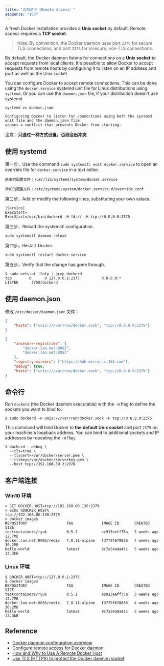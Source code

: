 ```yaml
---
title: "远程访问（Remote Access）"
sequence: "103"
---
```


A fresh Docker installation provides a **Unix socket** by default. Remote access requires a **TCP socket**.

> Note: By convention, the Docker daemon uses port `2376` for secure TLS connections,
> and port `2375` for insecure, non-TLS connections.

By default, the Docker daemon listens for connections on a **Unix socket** to accept requests from local clients.
It's possible to allow Docker to accept requests from remote hosts
by configuring it to listen on an IP address and port as well as the Unix socket.

You can configure Docker to accept remote connections.
This can be done using the `docker.service` systemd unit file for Linux distributions using `systemd`.
Or you can use the `daemon.json` file, if your distribution doesn't use systemd.

```text
systemd vs daemon.json

Configuring Docker to listen for connections using both the systemd unit file and the daemon.json file
causes a conflict that prevents Docker from starting.
```

注意：**只通过一种方式设置，否则会出冲突**

## 使用 systemd

第一步，Use the command `sudo systemctl edit docker.service` to open an override file for `docker.service` in a text editor.

```text
原来的配置文件：/usr/lib/systemd/system/docker.service

添加的配置文件：/etc/systemd/system/docker.service.d/override.conf
```

第二步，Add or modify the following lines, substituting your own values.

```text
[Service]
ExecStart=
ExecStart=/usr/bin/dockerd -H fd:// -H tcp://0.0.0.0:2375
```

第三步，Reload the systemctl configuration.

```text
sudo systemctl daemon-reload
```

第四步，Restart Docker.

```text
sudo systemctl restart docker.service
```

第五步，Verify that the change has gone through.

```text
$ sudo netstat -lntp | grep dockerd
tcp        0      0 127.0.0.1:2375          0.0.0.0:*               LISTEN      3758/dockerd
```

## 使用 daemon.json

修改 `/etc/docker/daemon.json` 文件：

```json
{
    "hosts": ["unix:///var/run/docker.sock", "tcp://0.0.0.0:2375"]
}
```


```json
{
    "insecure-registries": [
        "docker.lan.net:8082", 
        "docker.lan.net:8083"
    ],
    "registry-mirrors": ["https://hub-mirror.c.163.com"],
    "debug": true,
    "hosts": ["unix:///var/run/docker.sock", "tcp://0.0.0.0:2375"]
}
```

## 命令行

Run `dockerd` (the Docker daemon executable) with the `-H` flag to define the sockets you want to bind to.

```text
$ sudo dockerd -H unix:///var/run/docker.sock -H tcp://0.0.0.0:2375
```

This command will bind Docker to **the default Unix socket** and port `2375` on your machine's loopback address.
You can bind to additional sockets and IP addresses by repeating the `-H` flag.

```text
$ dockerd --debug \
  --tls=true \
  --tlscert=/var/docker/server.pem \
  --tlskey=/var/docker/serverkey.pem \
  --host tcp://192.168.59.3:2376
```

## 客户端连接

### Win10 环境

```text
> SET DOCKER_HOST=tcp://192.168.80.130:2375
> echo %DOCKER_HOST%
tcp://192.168.80.130:2375
> docker images
REPOSITORY                  TAG             IMAGE ID       CREATED       SIZE
testcontainers/ryuk         0.5.1           ec913eeff75a   3 weeks ago   12.7MB
docker.lan.net:8083/redis   7.0.11-alpine   f37f9f678836   4 weeks ago   30.2MB
hello-world                 latest          9c7a54a9a43c   5 weeks ago   13.3kB
```

### Linux 环境

```text
$ DOCKER_HOST=tcp://127.0.0.1:2375
$ docker images
REPOSITORY                  TAG             IMAGE ID       CREATED       SIZE
testcontainers/ryuk         0.5.1           ec913eeff75a   3 weeks ago   12.7MB
docker.lan.net:8083/redis   7.0.11-alpine   f37f9f678836   4 weeks ago   30.2MB
hello-world                 latest          9c7a54a9a43c   5 weeks ago   13.3kB
```

## Reference

- [Docker daemon configuration overview](https://docs.docker.com/config/daemon/)
- [Configure remote access for Docker daemon](https://docs.docker.com/config/daemon/remote-access/)
- [How and Why to Use A Remote Docker Host](https://www.howtogeek.com/devops/how-and-why-to-use-a-remote-docker-host/)
- [Use TLS (HTTPS) to protect the Docker daemon socket](https://docs.docker.com/engine/security/protect-access/#use-tls-https-to-protect-the-docker-daemon-socket)

